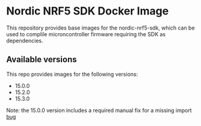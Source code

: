 # Nordic NRF5 SDK Docker Image

This repository provides base images for the nordic-nrf5-sdk, which can be used to complile microncontroller firmware requiring the SDK as dependencies.

## Available versions

This repo provides images for the following versions:

- 15.0.0
- 15.2.0
- 15.3.0

Note: the 15.0.0 version includes a required manual fix for a missing import [bug](https://devzone.nordicsemi.com/f/nordic-q-a/28964/missing-include-in-ble_radio_notification-c)

